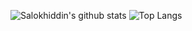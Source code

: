 ![Salokhiddin's github stats](https://github-readme-stats.vercel.app/api?username=s-berdiyorov&show_icons=true&theme=algolia&count_private=true)
![Top Langs](https://github-readme-stats.vercel.app/api/top-langs/?username=s-berdiyorov&theme=algolia&layout=compact&langs_count=10&hide=Jupyter%20Notebook&bg_color=30,e96443,904e95&title_color=fff&text_color=fff)
